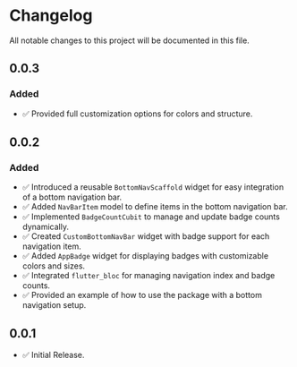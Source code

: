 # Changelog


All notable changes to this project will be documented in this file.

## 0.0.3
### Added
- ✅ Provided full customization options for colors and structure.

## 0.0.2
### Added
- ✅ Introduced a reusable `BottomNavScaffold` widget for easy integration of a bottom navigation bar.
- ✅ Added `NavBarItem` model to define items in the bottom navigation bar.
- ✅ Implemented `BadgeCountCubit` to manage and update badge counts dynamically.
- ✅ Created `CustomBottomNavBar` widget with badge support for each navigation item.
- ✅ Added `AppBadge` widget for displaying badges with customizable colors and sizes.
- ✅ Integrated `flutter_bloc` for managing navigation index and badge counts.
- ✅ Provided an example of how to use the package with a bottom navigation setup.


## 0.0.1
- ✅ Initial Release.
